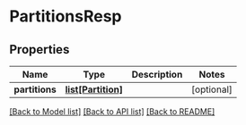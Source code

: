 # PartitionsResp

## Properties
Name | Type | Description | Notes
------------ | ------------- | ------------- | -------------
**partitions** | [**list[Partition]**](Partition.md) |  | [optional] 

[[Back to Model list]](../README.md#documentation-for-models) [[Back to API list]](../README.md#documentation-for-api-endpoints) [[Back to README]](../README.md)


